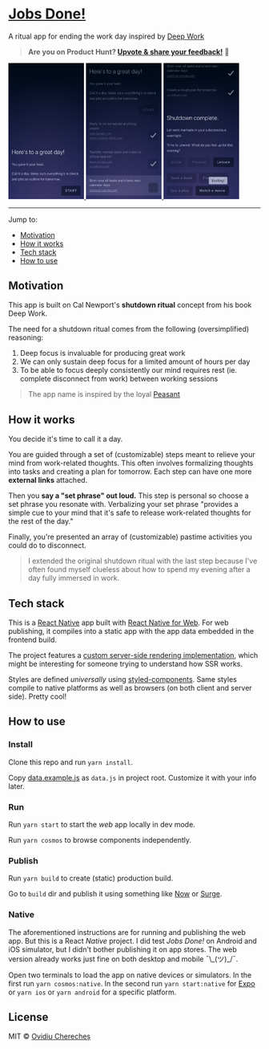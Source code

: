 # [Jobs Done!](https://jobs-done.now.sh/)

A ritual app for ending the work day inspired by [Deep Work](http://calnewport.com/books/deep-work/)

> **Are you on Product Hunt? [Upvote & share your feedback!](https://www.producthunt.com/posts/jobs-done)** 💬

<a href="https://jobs-done.now.sh/">
  <img width="30%" alt="Screenshot" src="screen1.png">
</a>
<a href="https://jobs-done.now.sh/">
  <img width="30%" alt="Screenshot" src="screen2.png">
</a>
<a href="https://jobs-done.now.sh/">
  <img width="30%" alt="Screenshot" src="screen3.png">
</a>

---

Jump to:

- [Motivation](#motivation)
- [How it works](#how-it-works)
- [Tech stack](#tech-stack)
- [How to use](#how-to-use)

## Motivation

This app is built on Cal Newport's **shutdown ritual** concept from his book Deep Work.

The need for a shutdown ritual comes from the following (oversimplified) reasoning:

1.  Deep focus is invaluable for producing great work
2.  We can only sustain deep focus for a limited amount of hours per day
3.  To be able to focus deeply consistently our mind requires rest (ie. complete disconnect from work) between working sessions

> The app name is inspired by the loyal [Peasant](https://www.youtube.com/watch?v=5r06heQ5HsI)

## How it works

You decide it's time to call it a day.

You are guided through a set of (customizable) steps meant to relieve your mind from work-related thoughts. This often involves formalizing thoughts into tasks and creating a plan for tomorrow. Each step can have one more **external links** attached.

Then you **say a "set phrase" out loud.** This step is personal so choose a set phrase you resonate with. Verbalizing your set phrase "provides a simple cue to your mind that it's safe to release work-related thoughts for the rest of the day."

Finally, you're presented an array of (customizable) pastime activities you could do to disconnect.

> I extended the original shutdown ritual with the last step because I've often found myself clueless about how to spend my evening after a day fully immersed in work.

## Tech stack

This is a [React Native](https://facebook.github.io/react-native/) app built with [React Native for Web](https://github.com/necolas/react-native-web/). For web publishing, it compiles into a static app with the app data embedded in the frontend build.

The project features a [custom server-side rendering implementation](https://github.com/skidding/jobs-done/blob/d3d85ce6c5b156249702d90190397bd67fdc31ed/tools/shared/renderIndex.js#L13-L39), which might be interesting for someone trying to understand how SSR works.

Styles are defined _universally_ using [styled-components](https://www.styled-components.com/). Same styles compile to native platforms as well as browsers (on both client and server side). Pretty cool!

## How to use

### Install

Clone this repo and run `yarn install`.

Copy [data.example.js](data.example.js) as `data.js` in project root. Customize it with your info later.

### Run

Run `yarn start` to start the _web_ app locally in dev mode.

Run `yarn cosmos` to browse components independently.

### Publish

Run `yarn build` to create (static) production build.

Go to `build` dir and publish it using something like [Now](https://zeit.co/now) or [Surge](https://surge.sh/).

### Native

The aforementioned instructions are for running and publishing the web app. But this is a React _Native_ project. I did test _Jobs Done!_ on Android and iOS simulator, but I didn't bother publishing it on app stores. The web version already works just fine on both desktop and mobile ¯\\\_(ツ)\_/¯.

Open two terminals to load the app on native devices or simulators. In the first run `yarn cosmos:native`. In the second run `yarn start:native` for [Expo](https://expo.io/) or `yarn ios` or `yarn android` for a specific platform.

## License

MIT © [Ovidiu Cherecheș](https://ovidiu.ch)
